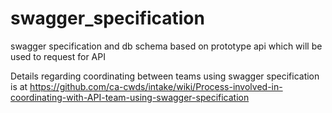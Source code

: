 # swagger_specification
swagger specification and db schema based on prototype api which will be used to request for API 

Details regarding coordinating between teams using swagger specification is at 
https://github.com/ca-cwds/intake/wiki/Process-involved-in-coordinating-with-API-team-using-swagger-specification
